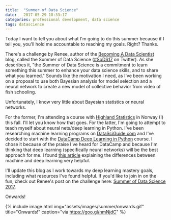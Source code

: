 ```yaml
---
title:  "Summer of Data Science"
date:   2017-05-29 18:33:17
categories: professional development, data science
tags: datascience
---
```


Today I want to tell you about what I'm going to do this summer because if I tell you, you'll hold me accountable to reaching my goals. Right? Thanks.

There's a challenge by Renee, author of the [Becoming A Data Scientist][BDS] blog, called the Summer of Data Science ([#SoDS17][#SoDS17] on Twitter). As she describes it, "the Summer of Data Science is a commitment to learn something this summer to enhance your data science skills, and to share what you learned." Sounds like the motivation I need, as I've been working on a proposal to use both Bayesian analysis for model selection and a neural network to create a new model of collective behavior from video of fish schooling.

Unfortunately, I know very little about Bayesian statistics or neural networks. 

For the former, I'm attending a course with [Highland Statistics][stats] in Norway (!) this fall. I'll let you know how that goes. For the latter, I'm going to attempt to teach myself about neural nets/deep learning in Python. I've been researching machine learning programs on [DataSciGuide.com] and I've decided to start with the [DataCamp Deep Learning in Python][datacamp] course. I chose it because of the praise I've heard for DataCamp and because I'm thinking that deep learning (specifically neural networks) will be the best approach for me. I found [this article] explaining the differences between machine and deep learning very helpful.

I'll update this blog as I work towards my deep learning mastery goals, including what resources I've found helpful. If you'd like to join in on the fun, check out Renee's post on the challenge here: [Summer of Data Science 2017].

Onwards!

{% include image.html
            img="assets/images/summer/onwards.gif"
            title="Onwards!"
            caption="via https://goo.gl/nmNjdC" %}


[BDS]: https://www.becomingadatascientist.com
[#SoDS17]: https://twitter.com/search?q=%23SoDS17&src=tyah&lang=en
[stats]: http://www.highstat.com/index.html
[DataSciGuide.com]: http://www.datasciguide.com/
[datacamp]: https://www.datacamp.com/courses/deep-learning-in-python
[this article]: https://blogs.nvidia.com/blog/2016/07/29/whats-difference-artificial-intelligence-machine-learning-deep-learning-ai/
[Summer of Data Science 2017]: https://www.becomingadatascientist.com/2017/05/29/summer-of-data-science-2017/